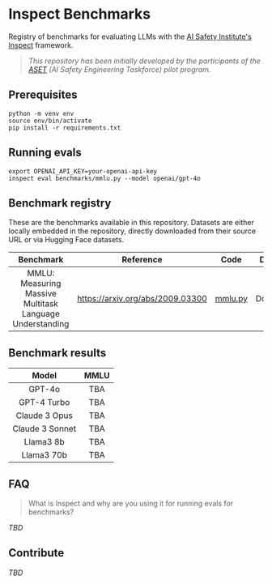 # Inspect Benchmarks

Registry of benchmarks for evaluating LLMs with the [AI Safety Institute's](https://www.aisi.gov.uk/) [Inspect](https://github.com/UKGovernmentBEIS/inspect_ai) framework.

> *This repository has been initially developed by the participants of the [ASET](https://drive.google.com/file/d/1y6Q0jsbBMhBNbekBcIkejHaZ5kdqyfm2/view) (AI Safety Engineering Taskforce) pilot program.*

## Prerequisites

```
python -m venv env
source env/bin/activate
pip install -r requirements.txt
```

## Running evals

```
export OPENAI_API_KEY=your-openai-api-key
inspect eval benchmarks/mmlu.py --model openai/gpt-4o
```

## Benchmark registry

These are the benchmarks available in this repository. Datasets are either locally embedded in the repository, directly downloaded from their source URL or via Hugging Face datasets.

| Benchmark                                                | Reference                          | Code                          | Dataset  |
|:--------------------------------------------------------:|:----------------------------------:|:-----------------------------:|:--------:|
| MMLU: Measuring Massive Multitask Language Understanding | <https://arxiv.org/abs/2009.03300> | [mmlu.py](benchmarks/mmlu.py) | Download |

## Benchmark results

| Model           | MMLU |
|:---------------:|:----:|
| GPT-4o          | TBA  |
| GPT-4 Turbo     | TBA  |
| Claude 3 Opus   | TBA  |
| Claude 3 Sonnet | TBA  |
| Llama3 8b       | TBA  |
| Llama3 70b      | TBA  |

## FAQ

> What is Inspect and why are you using it for running evals for benchmarks?

*TBD*

## Contribute

*TBD*
